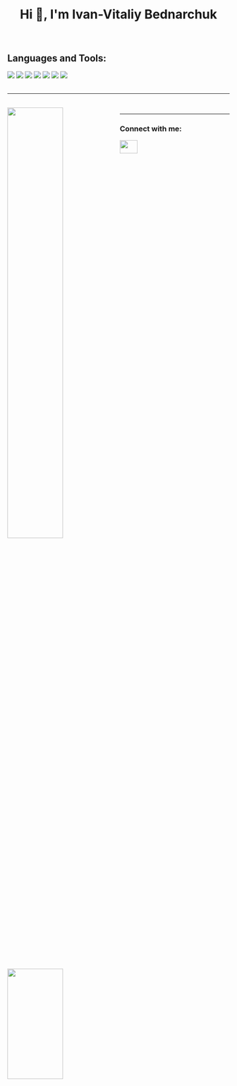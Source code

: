 <h1 align="center">Hi 👋, I'm Ivan-Vitaliy Bednarchuk</h1>
<h3></h3>

<br>

<h2>Languages and Tools:</h2>
    <img src="https://img.shields.io/badge/HTML5-E34F26?style=for-the-badge&logo=html5&logoColor=black" />
    <img src="https://img.shields.io/badge/CSS3-1572B6?style=for-the-badge&logo=css3&logoColor=black" />
    <img src="https://img.shields.io/badge/JavaScript-F7DF1E?style=for-the-badge&logo=javascript&logoColor=black" />
    <img src="https://img.shields.io/badge/Python-3776AB?style=for-the-badge&logo=python&logoColor=black" />
    <img src="https://img.shields.io/badge/Flutter-02569B?style=for-the-badge&logo=flutter&logoColor=black" />
    <img src="https://img.shields.io/badge/C%2B%2B-00599C?style=for-the-badge&logo=c%2B%2B&logoColor=black" />
    <img src="https://img.shields.io/badge/Java-ED8B00?style=for-the-badge&logo=java&logoColor=black" />

<br>
<br>
<hr>
<br>


<img align="left" width="50%"  src="https://github-readme-stats.vercel.app/api?username=pandabug&show_icons=true&theme=tokyonight" />
<img align="left" width="50%" height="250px" src="https://github-readme-stats.vercel.app/api/top-langs/?username=pandabug&theme=tokyonight&hide_langs_below=3" />

<hr>

<h3>Connect with me:</h3>
<a href="https://www.instagram.com/ivan_____02/" target="blank">
    <img align="center" src="https://cdn.jsdelivr.net/npm/simple-icons@3.0.1/icons/instagram.svg" height="30"
    width="40" />
</a>